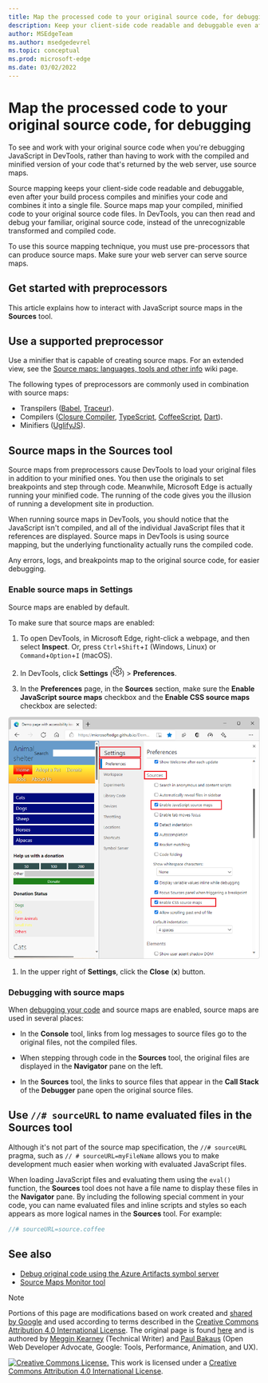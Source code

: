 ```yaml
---
title: Map the processed code to your original source code, for debugging
description: Keep your client-side code readable and debuggable even after you combine, minify, or compile it.
author: MSEdgeTeam
ms.author: msedgedevrel
ms.topic: conceptual
ms.prod: microsoft-edge
ms.date: 03/02/2022
---
```

<!-- Copyright Meggin Kearney and Paul Bakaus

   Licensed under the Apache License, Version 2.0 (the "License");
   you may not use this file except in compliance with the License.
   You may obtain a copy of the License at

       https://www.apache.org/licenses/LICENSE-2.0

   Unless required by applicable law or agreed to in writing, software
   distributed under the License is distributed on an "AS IS" BASIS,
   WITHOUT WARRANTIES OR CONDITIONS OF ANY KIND, either express or implied.
   See the License for the specific language governing permissions and
   limitations under the License.  -->
# Map the processed code to your original source code, for debugging

To see and work with your original source code when you're debugging JavaScript in DevTools, rather than having to work with the compiled and minified version of your code that's returned by the web server, use source maps.

Source mapping keeps your client-side code readable and debuggable, even after your build process compiles and minifies your code and combines it into a single file.  Source maps map your compiled, minified code to your original source code files.  In DevTools, you can then read and debug your familiar, original source code, instead of the unrecognizable transformed and compiled code.

To use this source mapping technique, you must use pre-processors that can produce source maps.  Make sure your web server can serve source maps.


<!--
no longer in original file:
todo: add link to preprocessors capable of producing source maps when section is available
/web/tools/setup/setup-preprocessors?#supported_preprocessors
-->


<!-- ====================================================================== -->
## Get started with preprocessors

This article explains how to interact with JavaScript source maps in the **Sources** tool.  <!--For a first overview of what preprocessors are, how each may help, and how source maps work; see Set Up CSS & JS Preprocessors.  -->

<!--
no longer in original file:
todo: add link to Set Up CSS & JS Preprocessors when section is available
/web/tools/setup/setup-preprocessors#debugging-and-editing-preprocessed-content
-->


<!-- ====================================================================== -->
## Use a supported preprocessor

Use a minifier that is capable of creating source maps.  <!--For the most popular options, see the preprocessor support section.  -->  For an extended view, see the [Source maps: languages, tools and other info](https://github.com/ryanseddon/source-map/wiki/Source-maps:-languages,-tools-and-other-info) wiki page.

<!--
no longer in original file:
todo: add link to display the preprocessor support section when section is available
/web/tools/setup/setup-preprocessors?#supported_preprocessors
-->

The following types of preprocessors are commonly used in combination with source maps:

*  Transpilers ([Babel](https://babeljs.io), [Traceur](https://github.com/google/traceur-compiler/wiki/Getting-Started)).
*  Compilers ([Closure Compiler](https://github.com/google/closure-compiler), [TypeScript](https://www.typescriptlang.org), [CoffeeScript](https://coffeescript.org), [Dart](https://www.dartlang.org)).
*  Minifiers ([UglifyJS](https://github.com/mishoo/UglifyJS)).


<!-- ====================================================================== -->
## Source maps in the Sources tool

Source maps from preprocessors cause DevTools to load your original files in addition to your minified ones.  You then use the originals to set breakpoints and step through code.  Meanwhile, Microsoft Edge is actually running your minified code.  The running of the code gives you the illusion of running a development site in production.

When running source maps in DevTools, you should notice that the JavaScript isn't compiled, and all of the individual JavaScript files that it references are displayed.  Source maps in DevTools is using source mapping, but the underlying functionality actually runs the compiled code.

Any errors, logs, and breakpoints map to the original source code, for easier debugging.


### Enable source maps in Settings

Source maps are enabled by default.

To make sure that source maps are enabled:

1. To open DevTools, in Microsoft Edge, right-click a webpage, and then select **Inspect**.  Or, press `Ctrl`+`Shift`+`I` (Windows, Linux) or `Command`+`Option`+`I` (macOS).

1. In DevTools, click **Settings** (![Settings icon.](../media/settings-gear-icon-light-theme.png)) > **Preferences**.

1. In the **Preferences** page, in the **Sources** section, make sure the **Enable JavaScript source maps** checkbox and the **Enable CSS source maps** checkbox are selected:

![The Preferences page's Sources section with the 'Enable source maps' checkboxes selected.](../media/javascript-settings-preferences-sources-enable-javascript-source-maps.msft.png)

1. In the upper right of **Settings**, click the **Close** (**x**) button.


### Debugging with source maps

When [debugging your code](index.md#step-4-step-through-the-code) and source maps are enabled, source maps are used in several places:

*  In the **Console** tool, links from log messages to source files go to the original files, not the compiled files.

*  When stepping through code in the **Sources** tool, the original files are displayed in the **Navigator** pane on the left.

*  In the **Sources** tool, the links to source files that appear in the **Call Stack** of the **Debugger** pane open the original source files.


<!-- ====================================================================== -->
## Use `//# sourceURL` to name evaluated files in the Sources tool

Although it's not part of the source map specification, the `//# sourceURL` pragma, such as `// # sourceURL=myFileName` allows you to make development much easier when working with evaluated JavaScript files.

When loading JavaScript files and evaluating them using the `eval()` function, the **Sources** tool does not have a file name to display these files in the **Navigator** pane. By including the following special comment in your code, you can name evaluated files and inline scripts and styles so each appears as more logical names in the **Sources** tool.  For example:

```javascript
//# sourceURL=source.coffee
```


<!-- ====================================================================== -->
## See also

* [Debug original code using the Azure Artifacts symbol server](ado-symbol-server.md)
* [Source Maps Monitor tool](../source-maps-monitor/source-maps-monitor-tool.md)


<!-- ====================================================================== -->
> [!NOTE]
> Portions of this page are modifications based on work created and [shared by Google](https://developers.google.com/terms/site-policies) and used according to terms described in the [Creative Commons Attribution 4.0 International License](https://creativecommons.org/licenses/by/4.0).
> The original page is found [here](https://developers.google.com/web/tools/chrome-devtools/javascript/source-maps) and is authored by [Meggin Kearney](https://developers.google.com/web/resources/contributors#meggin-kearney) (Technical Writer) and [Paul Bakaus](https://developers.google.com/web/resources/contributors#paul-bakaus) (Open Web Developer Advocate, Google: Tools, Performance, Animation, and UX).

[![Creative Commons License.](https://i.creativecommons.org/l/by/4.0/88x31.png)](https://creativecommons.org/licenses/by/4.0)
This work is licensed under a [Creative Commons Attribution 4.0 International License](https://creativecommons.org/licenses/by/4.0).
